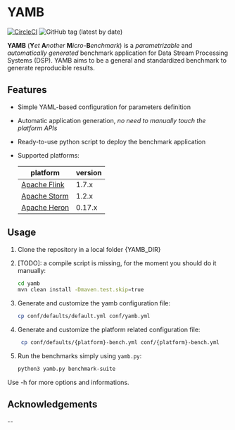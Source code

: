 # YAMB

[![CircleCI](https://circleci.com/gh/ale93p/yamb.svg?style=shield&circle-token=61b5a845848493f3a460eae0c42bdc489bc63d28)](https://circleci.com/gh/ale93p/yamb)
![GitHub tag (latest by date)](https://img.shields.io/github/tag-date/ale93p/yamb.svg?style=flat-square)


**YAMB** (__Y__*et* __A__*nother* __M__*icro-*__B__*enchmark*) is a *parametrizable* and *automatically generated* benchmark
application for Data Stream Processing Systems (DSP). 
YAMB aims to be a general and standardized benchmark to generate reproducible results.

## Features

* Simple YAML-based configuration for parameters definition
* Automatic application generation, _no need to manually touch the platform APIs_
* Ready-to-use python script to deploy the benchmark application
* Supported platforms:

    | platform | version |
    |------|----|
    | [Apache Flink](https://flink.apache.org/) | 1.7.x |
    | [Apache Storm](https://storm.apache.org/) | 1.2.x |
    | [Apache Heron](https://apache.github.io/incubator-heron/) | 0.17.x | 

## Usage

1. Clone the repository in a local folder {YAMB_DIR}

2. [TODO]: a compile script is missing, for the moment you should do it manually:
     ```bash
     cd yamb
     mvn clean install -Dmaven.test.skip=true
     ```
3. Generate and customize the yamb configuration file:
     ```bash
     cp conf/defaults/default.yml conf/yamb.yml
     ```
4. Generate and customize the platform related configuration file:
    ```bash
     cp conf/defaults/{platform}-bench.yml conf/{platform}-bench.yml
     ```
5. Run the benchmarks simply using `yamb.py`:
     ```bash
     python3 yamb.py benchmark-suite
     ```
 Use -h for more options and informations.

## Acknowledgements

--